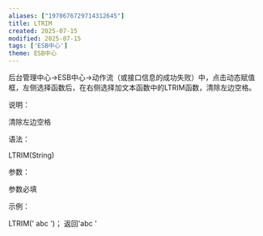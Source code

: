 ```yaml
---
aliases: ["1970676729714312645"]
title: LTRIM
created: 2025-07-15
modified: 2025-07-15
tags: ['ESB中心']
theme: ESB中心
---
```


后台管理中心->ESB中心->动作流（或接口信息的成功失败）中，点击动态赋值框，左侧选择函数后，在右侧选择加文本函数中的LTRIM函数，清除左边空格。

说明：

清除左边空格

语法：

LTRIM(String)

参数：

参数必填

示例：

LTRIM(' abc ')； 返回'abc '